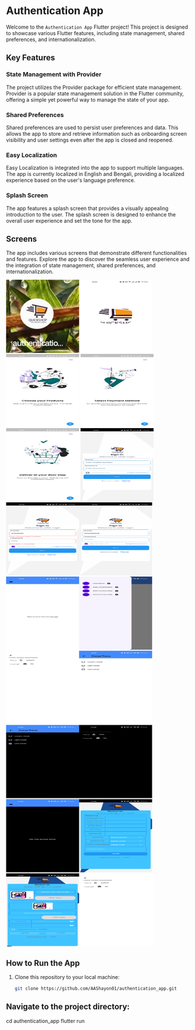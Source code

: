# Authentication App

Welcome to the `Authentication App` Flutter project! This project is designed to showcase various Flutter features, including state management, shared preferences, and internationalization.

## Key Features

### State Management with Provider

The project utilizes the Provider package for efficient state management. Provider is a popular state management solution in the Flutter community, offering a simple yet powerful way to manage the state of your app.

### Shared Preferences

Shared preferences are used to persist user preferences and data. This allows the app to store and retrieve information such as onboarding screen visibility and user settings even after the app is closed and reopened.

### Easy Localization

Easy Localization is integrated into the app to support multiple languages. The app is currently localized in English and Bengali, providing a localized experience based on the user's language preference.

### Splash Screen

The app features a splash screen that provides a visually appealing introduction to the user. The splash screen is designed to enhance the overall user experience and set the tone for the app.

## Screens

The app includes various screens that demonstrate different functionalities and features. Explore the app to discover the seamless user experience and the integration of state management, shared preferences, and internationalization.


<img src="appss/1.jpg" alt="Splash Screen" width="200" height="200"><img src="appss/2.jpg" alt="Splash Screen" width="200" height="200"><img src="appss/3.jpg" alt="Splash Screen" width="200" height="200">
<img src="appss/4.jpg" alt="Splash Screen" width="200" height="200"><img src="appss/5.jpg" alt="Splash Screen" width="200" height="200">
<img src="appss/6.jpg" alt="Splash Screen" width="200" height="200"><img src="appss/7.jpg" alt="Splash Screen" width="200" height="200"><img src="appss/8.jpg" alt="Splash Screen" width="200" height="200"><img src="appss/9.jpg" alt="Splash Screen" width="200" height="200"><img src="appss/10.jpg" alt="Splash Screen" width="200" height="200"><img src="appss/11.jpg" alt="Splash Screen" width="200" height="200"><img src="appss/12.jpg" alt="Splash Screen" width="200" height="200">
<img src="appss/13.jpg" alt="Splash Screen" width="200" height="200"><img src="appss/14.jpg" alt="Splash Screen" width="200" height="200"><img src="appss/15.jpg" alt="Splash Screen" width="200" height="200"><img src="appss/16.jpg" alt="Splash Screen" width="200" height="200"><img src="appss/17.jpg" alt="Splash Screen" width="200" height="200">
<img src="appss/18.jpg" alt="Splash Screen" width="200" height="200">
## How to Run the App

1. Clone this repository to your local machine:

   ```bash
   git clone https://github.com/AAShayon01/authentication_app.git

## Navigate to the project directory:
cd authentication_app
flutter run
